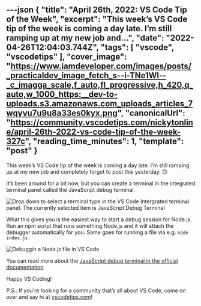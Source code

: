 ---json
{
  "title": "April 26th, 2022: VS Code Tip of the Week",
  "excerpt": "This week’s VS Code tip of the week is coming a day late. I’m still ramping up at my new job and...",
  "date": "2022-04-26T12:04:03.744Z",
  "tags": [
    "vscode",
    "vscodetips"
  ],
  "cover_image": "https://www.iamdeveloper.com/images/posts/_practicaldev_image_fetch_s--i-TNe1Wl--_c_imagga_scale,f_auto,fl_progressive,h_420,q_auto,w_1000_https:__dev-to-uploads.s3.amazonaws.com_uploads_articles_7wqyvu7u9u8a33es0kyx.png",
  "canonicalUrl": "https://community.vscodetips.com/nickytonline/april-26th-2022-vs-code-tip-of-the-week-327c",
  "reading_time_minutes": 1,
  "template": "post"
}
---

This week’s VS Code tip of the week is coming a day late. I’m still ramping up at my new job and completely forgot to post this yesterday. 🙃

It’s been around for a bit now, but you can create a terminal in the integrated terminal panel called the JavaScript debug terminal.

![Drop down to select a terminal type in the VS Code Intergrated terminal panel. The currently selected item is JavaScript Debug Terminal](https://www.iamdeveloper.com/images/posts/_uploads_articles_hhrwv6xq3m9xn9xfpj47.png)
 

What this gives you is the easiest way to start a debug session for Node.js. Run an npm script that runs something Node.js and it will attach the debugger automatically for you. Same goes for running a file via e.g. `node index.js`

![Debuggin a Node.js file in VS Code](https://www.iamdeveloper.com/images/posts/_uploads_articles_0af4l654m8bhhktbxlhy.png)
 

You can read more about the [JavaScript debug terminal in the official documentation](https://code.visualstudio.com/docs/nodejs/nodejs-debugging#_javascript-debug-terminal).

Happy VS Coding!

P.S.: If you're looking for a community that’s all about VS Code, come on over and say hi at [vscodetips.com](https://vscodetips.com)!
